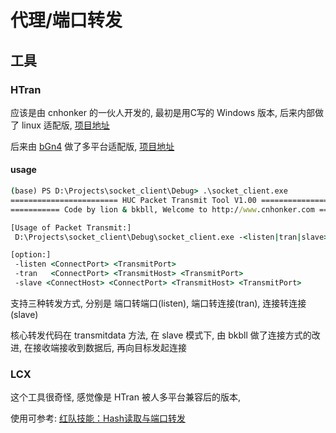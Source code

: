 # 代理/端口转发

## 工具

### HTran

应该是由 cnhonker 的一伙人开发的, 最初是用C写的 Windows 版本, 后来内部做了 linux 适配版, [项目地址](https://github.com/HiwinCN/HTran)

后来由 [bGn4](https://github.com/bGN4) 做了多平台适配版, [项目地址](https://github.com/bGN4/HTran)

#### usage

```cmd
(base) PS D:\Projects\socket_client\Debug> .\socket_client.exe
======================== HUC Packet Transmit Tool V1.00 =======================
=========== Code by lion & bkbll, Welcome to http://www.cnhonker.com ==========

[Usage of Packet Transmit:]
 D:\Projects\socket_client\Debug\socket_client.exe -<listen|tran|slave> <option> [-log logfile]

[option:]
 -listen <ConnectPort> <TransmitPort>
 -tran   <ConnectPort> <TransmitHost> <TransmitPort>
 -slave <ConnectHost> <ConnectPort> <TransmitHost> <TransmitPort>
```

支持三种转发方式, 分别是 端口转端口(listen), 端口转连接(tran), 连接转连接(slave)

核心转发代码在 transmitdata 方法, 在 slave 模式下, 由 bkbll 做了连接方式的改进, 在接收端接收到数据后, 再向目标发起连接

### LCX

这个工具很奇怪, 感觉像是 HTran 被人多平台兼容后的版本, 

使用可参考: [红队技能：Hash读取与端口转发](https://mp.weixin.qq.com/s/tXRGfiinPkOOVpQ1n7z1-g)
